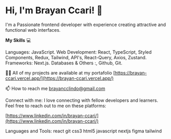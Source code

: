 # Hi, I'm Brayan Ccari! 👋
I'm a Passionate frontend developer with experience creating attractive and functional web interfaces.

**My Skills** 💻

Languages:  JavaScript.
Web Development: React, TypeScript, Styled Components, Redux, Tailwind, API's, React-Query, Axios, Zustand.
Frameworks: Next.js.
Databases & Others :, Github, Git.

👨‍💻 All of my projects are available at my portafolio [https://brayan-ccari.vercel.app/](https://brayan-ccari.vercel.app/)

📫 How to reach me brayancclindo@gmail.com

Connect with me:
I love connecting with fellow developers and learners. Feel free to reach out to me on these platforms:

[https://www.linkedin.com/in/brayan-ccari/](https://www.linkedin.com/in/brayan-ccari/)

Languages and Tools:
 react git css3 html5 javascript nextjs figma tailwind
 


<!--
**BrayanCcLindo/brayancclindo** is a ✨ _special_ ✨ repository because its `README.md` (this file) appears on your GitHub profile.

Here are some ideas to get you started:

- 🔭 I’m currently working on ...
- 🌱 I’m currently learning ...
- 👯 I’m looking to collaborate on ...
- 🤔 I’m looking for help with ...
- 💬 Ask me about ...
- 📫 How to reach me: ...
- 😄 Pronouns: ...
- ⚡ Fun fact: ...
-->
